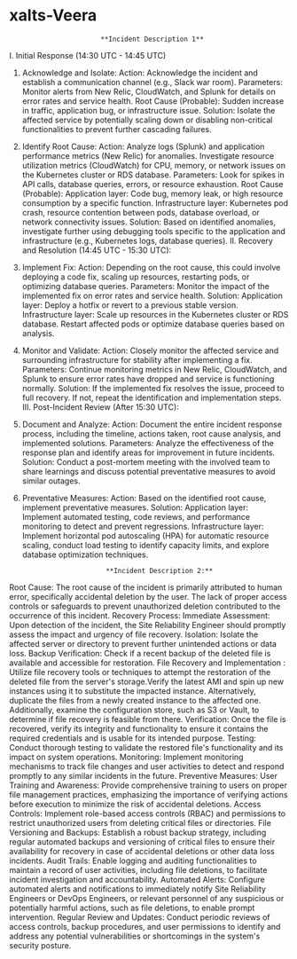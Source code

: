 # xalts-Veera

	                       **Incident Description 1**

   I. Initial Response (14:30 UTC - 14:45 UTC)
1. Acknowledge and Isolate:
Action: Acknowledge the incident and establish a communication channel (e.g., Slack war room).
Parameters: Monitor alerts from New Relic, CloudWatch, and Splunk for details on error rates and service health.
Root Cause (Probable): Sudden increase in traffic, application bug, or infrastructure issue.
Solution: Isolate the affected service by potentially scaling down or disabling non-critical functionalities to prevent further cascading failures.
2. Identify Root Cause:
Action: Analyze logs (Splunk) and application performance metrics (New Relic) for anomalies. Investigate resource utilization metrics (CloudWatch) for CPU, memory, or network issues on the Kubernetes cluster or RDS database.
Parameters: Look for spikes in API calls, database queries, errors, or resource exhaustion.
Root Cause (Probable):
Application layer: Code bug, memory leak, or high resource consumption by a specific function.
Infrastructure layer: Kubernetes pod crash, resource contention between pods, database overload, or network connectivity issues.
Solution: Based on identified anomalies, investigate further using debugging tools specific to the application and infrastructure (e.g., Kubernetes logs, database queries).
   II. Recovery and Resolution (14:45 UTC - 15:30 UTC):
1. Implement Fix:
Action: Depending on the root cause, this could involve deploying a code fix, scaling up resources, restarting pods, or optimizing database queries.
Parameters: Monitor the impact of the implemented fix on error rates and service health.
Solution:
Application layer: Deploy a hotfix or revert to a previous stable version.
Infrastructure layer: Scale up resources in the Kubernetes cluster or RDS database. Restart affected pods or optimize database queries based on analysis.
2. Monitor and Validate:
Action: Closely monitor the affected service and surrounding infrastructure for stability after implementing a fix.
Parameters: Continue monitoring metrics in New Relic, CloudWatch, and Splunk to ensure error rates have dropped and service is functioning normally.
Solution: If the implemented fix resolves the issue, proceed to full recovery. If not, repeat the identification and implementation steps.
   III. Post-Incident Review (After 15:30 UTC):
1. Document and Analyze:
Action: Document the entire incident response process, including the timeline, actions taken, root cause analysis, and implemented solutions.
Parameters: Analyze the effectiveness of the response plan and identify areas for improvement in future incidents.
Solution: Conduct a post-mortem meeting with the involved team to share learnings and discuss potential preventative measures to avoid similar outages.
2. Preventative Measures:
Action: Based on the identified root cause, implement preventative measures.
Solution:
Application layer: Implement automated testing, code reviews, and performance monitoring to detect and prevent regressions.
Infrastructure layer: Implement horizontal pod autoscaling (HPA) for automatic resource scaling, conduct load testing to identify capacity limits, and explore database optimization techniques.

		                  	**Incident Description 2:**
Root Cause:
The root cause of the incident is primarily attributed to human error, specifically accidental deletion by the user. The lack of proper access controls or safeguards to prevent unauthorized deletion contributed to the occurrence of this incident.
     Recovery Process:
Immediate Assessment: Upon detection of the incident, the Site Reliability Engineer should promptly assess the impact and urgency of file recovery.
Isolation: Isolate the affected server or directory to prevent further unintended actions or data loss.
Backup Verification: Check if a recent backup of the deleted file is available and accessible for restoration.
File Recovery and Implementation : Utilize file recovery tools or techniques to attempt the restoration of the deleted file from the server's storage.Verify the latest AMI and spin up new instances using it to substitute the impacted instance. Alternatively, duplicate the files from a newly created instance to the affected one. Additionally, examine the configuration store, such as S3 or Vault, to determine if file recovery is feasible from there.
Verification: Once the file is recovered, verify its integrity and functionality to ensure it contains the required credentials and is usable for its intended purpose.
Testing: Conduct thorough testing to validate the restored file's functionality and its impact on system operations.
Monitoring: Implement monitoring mechanisms to track file changes and user activities to detect and respond promptly to any similar incidents in the future.
Preventive Measures:
User Training and Awareness: Provide comprehensive training to users on proper file management practices, emphasizing the importance of verifying actions before execution to minimize the risk of accidental deletions.
Access Controls: Implement role-based access controls (RBAC) and permissions to restrict unauthorized users from deleting critical files or directories.
File Versioning and Backups: Establish a robust backup strategy, including regular automated backups and versioning of critical files to ensure their availability for recovery in case of accidental deletions or other data loss incidents.
Audit Trails: Enable logging and auditing functionalities to maintain a record of user activities, including file deletions, to facilitate incident investigation and accountability.
Automated Alerts: Configure automated alerts and notifications to immediately notify Site Reliability Engineers or DevOps Engineers, or relevant personnel of any suspicious or potentially harmful actions, such as file deletions, to enable prompt intervention.
Regular Review and Updates: Conduct periodic reviews of access controls, backup procedures, and user permissions to identify and address any potential vulnerabilities or shortcomings in the system's security posture.
